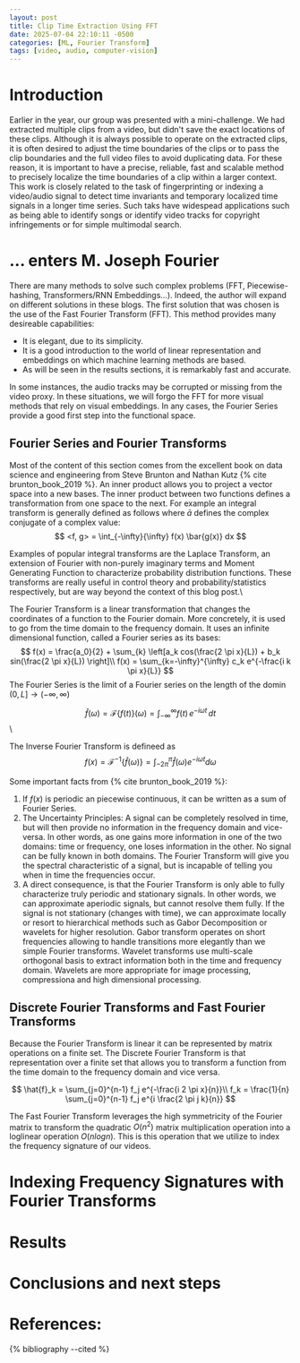 ```yaml
---
layout: post
title: Clip Time Extraction Using FFT
date: 2025-07-04 22:10:11 -0500
categories: [ML, Fourier Transform]
tags: [video, audio, computer-vision]
---
```


# Introduction

Earlier in the year, our group was presented with a mini-challenge.
We had extracted multiple clips from a video, but didn't save the exact locations of these clips.
Although it is always possible to operate on the extracted clips, it is often desired to adjust the time boundaries of the clips or to pass the clip boundaries and the full video files to avoid duplicating data.
For these reason, it is important to have a precise, reliable, fast and scalable method to precisely localize the time boundaries of a clip within a larger context.
This work is closely related to the task of fingerprinting or indexing a video/audio signal to detect time invariants and temporary localized time signals in a longer time series. Such taks have widespead applications such as being able to identify songs or identify video tracks for copyright infringements or for simple multimodal search.

# ... enters M. Joseph Fourier

There are many methods to solve such complex problems (FFT, Piecewise-hashing, Transformers/RNN Embeddings...). 
Indeed, the author will expand on different solutions in these blogs. 
The first solution that was chosen is the use of the Fast Fourier Transform (FFT). 
This method provides many desireable capabilities:
- It is elegant, due to its simplicity.
- It is a good introduction to the world of linear representation and embeddings on which machine learning methods are based.
- As will be seen in the results sections, it is remarkably fast and accurate.

In some instances, the audio tracks may be corrupted or missing from the video proxy. In these situations, we will forgo the FFT for more visual methods that rely on visual embeddings. 
In any cases, the Fourier Series provide a good first step into the functional space.

## Fourier Series and Fourier Transforms

Most of the content of this section comes from the excellent book on data science and engineering from Steve Brunton and Nathan Kutz {% cite brunton_book_2019 %}.
An inner product allows you to project a vector space into a new bases. 
The inner product between two functions defines a transformation from one space to the next. 
For example an integral transform is generally defined as follows where $\bar{a}$ defines the complex conjugate of a complex value:\
$$
<f, g> = \int_{-\infty}{\infty} f(x) \bar{g(x)} dx
$$

Examples of popular integral transforms are the Laplace Transform, an extension of Fourier with non-purely imaginary terms and Moment Generating Function to characterize probability distribution functions. These transforms are really useful in control theory and probability/statistics respectively, but are way beyond the context of this blog post.\


The Fourier Transform is a linear transformation that changes the coordinates of a function to the Fourier domain.
More concretely, it is used to go from the time domain to the frequency domain. 
It uses an infinite dimensional function, called a Fourier series as its bases:\
$$
f(x) = \frac{a_0}{2} + \sum_{k} \left[a_k cos(\frac{2 \pi x}{L}) + b_k sin(\frac{2 \pi x}{L}) \right]\\
f(x) = \sum_{k=-\infty}^{\infty} c_k e^{-\frac{i k \pi x}{L}}
$$
The Fourier Series is the limit of a Fourier series on the length of the domin $\left(0, L\right] \to (-\infty, \infty)$


$$
\hat{f}(\omega)=\mathcal{F}\{f(t)\}(\omega) = \int_{-\infty}^{\infty} f(t)\, e^{-i \omega t}\, dt
$$\

The Inverse Fourier Transform is defineed as
$$
f(x) = \mathcal{F}^{-1}\{\hat{f}(\omega)\} = \int_{-2\pi}^{\pi} \hat{f}(\omega) e^{-i \omega t} d\omega
$$

Some important facts from {% cite brunton_book_2019 %}:
1. If $f(x)$ is periodic an piecewise continuous, it can be written as a sum of Fourier Series.
2. The Uncertainty Principles:  A signal can be completely resolved in time, but will then provide no information in the frequency domain and vice-versa. In other words, as one gains more information in one of the two domains: time or frequency, one loses information in the other. No signal can be fully known in both domains. The Fourier Transform will give you the spectral characteristic of a signal, but is incapable of telling you when in time the frequencies occur.
3. A direct consequence, is that the Fourier Transform is only able to fully characterize truly periodic and stationary signals. In other words, we can approximate aperiodic signals, but cannot resolve them fully. If the signal is not stationary (changes with time), we can approximate locally or resort to hierarchical methods such as Gabor Decomposition or wavelets for higher resolution. Gabor transform operates on short frequencies allowing to handle transitions more elegantly than we simple Fourier transforms. Wavelet transforms use multi-scale orthogonal basis to extract information both in the time and frequency domain. Wavelets are more appropriate for image processing, compressiona and high dimensional processing.


## Discrete Fourier Transforms and Fast Fourier Transforms

Because the Fourier Transform is linear it can be represented by matrix operations on a finite set. 
The Discrete Fourier Transform is that representation over a finite set that allows you to transform a function from the time domain to the frequency domain and vice versa. 

$$
\hat{f}_k = \sum_{j=0}^{n-1} f_j e^{-\frac{i 2 \pi x}{n}}\\
f_k = \frac{1}{n} \sum_{j=0}^{n-1} f_j e^{i \frac{2 \pi j k}{n}}
$$

The Fast Fourier Transform leverages the high symmetricity of the Fourier matrix to transform the quadratic $O(n^2)$ matrix multiplication operation into a loglinear operation $O(n log n)$. 
This is this operation that we utilize to index the frequency signature of our videos.

# Indexing Frequency Signatures with Fourier Transforms

# Results

# Conclusions and next steps

# References:
{% bibliography --cited %}
